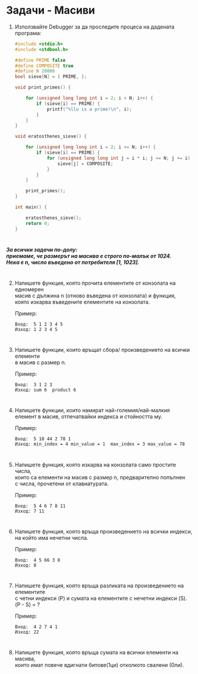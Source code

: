 # **Задачи - Масиви**

1. Използвайте Debugger за да проследите процеса на дадената програма:<br>
	```C++
	#include <stdio.h>
	#include <stdbool.h>

	#define PRIME false
	#define COMPOSITE true
	#define N 20000
	bool sieve[N] = { PRIME, };

	void print_primes() {

		for (unsigned long long int i = 2; i < N; i++) {
			if (sieve[i] == PRIME) {
				printf("%llu is a prime!\n", i);
			}
		}
	}

	void eratosthenes_sieve() {

		for (unsigned long long int i = 2; i <= N; i++) {
			if (sieve[i] == PRIME) {
				for (unsigned long long int j = i * i; j <= N; j += i) {
			  		sieve[j] = COMPOSITE;
				}
			}
		}

		print_primes();
	}

	int main() {

		eratosthenes_sieve();
		return 0;
	}
	```
#

***За всички задачи по-долу:***<br>
***приемаме, че размерът на масива е строго по-малък от 1024.***<br>
***Нека е n, число въведено от потребителя [1, 1023].***<br>

#

2. Напишете функция, която прочита елементите от конзолата на едномерен<br> 
масив с дължина n (отново въведена от конзолата) и функция,<br>
 която изкарва въведените елементите на конзолата.<br>
	
	Пример: 
	```
	Вход:  5 1 2 3 4 5 
	Изход: 1 2 3 4 5
	```
#

3. Напишете функции, които връщат сбора/ произведението на всички елементи<br>
в масив с размер n.<br>

	Пример: 
	```
	Вход:  3 1 2 3 
	Изход: sum 6  product 6
	```
#

4. Напишете функции, които намират най-големия/най-малкия<br>
елемент в масив, отпечатвайки индекса и стойността му.<br>

	Пример:
	```
	Вход:  5 10 44 2 78 1
	Изход: min_index = 4 min_value = 1  max_index = 3 max_value = 78
	```
#

5. Напишете функция, която изкарва на конзолата само простите числа,<br>
които са елементи на масив с размер n, предварително попълнен<br>
с числа, прочетени от клавиатурата.<br>

	Пример:
	```
	Вход:  5 4 6 7 8 11 
	Изход: 7 11
	```
#

6. Напишете функция, която връща произведението на всички индекси,<br>
на който има нечетни числа.<br>

	Пример: 
	```
	Вход:  4 5 66 3 8 
	Изход: 0
	```
#

7. Напишете функция, която връща разликата на произведението на елементите<br>
с четни индекси (P) и сумата на елементите с нечетни индекси (S). (P - S) = ?<br>

	Пример: 
	```
	Вход:  4 2 7 4 1 
	Изход: 22
	```
#

8. Напишете функция, която връща сумата на всички елементи на масива,<br>
които имат повече вдигнати битове(1ци) отколкото свалени (0ли).<br>
#
